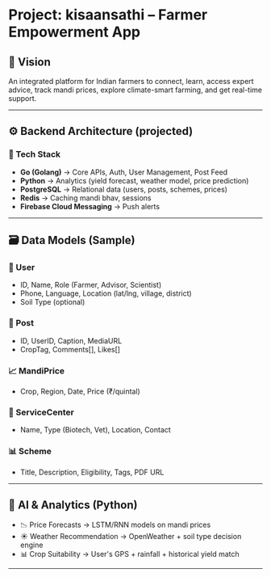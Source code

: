 
# Project: kisaansathi – Farmer Empowerment App

## 🌟 Vision

An integrated platform for Indian farmers to connect, learn, access expert advice, track mandi prices, explore climate-smart farming, and get real-time support.

---
## ⚙️ Backend Architecture (projected)

### 🔹 Tech Stack

* **Go (Golang)** → Core APIs, Auth, User Management, Post Feed
* **Python** → Analytics (yield forecast, weather model, price prediction)
* **PostgreSQL** → Relational data (users, posts, schemes, prices)
* **Redis** → Caching mandi bhav, sessions
* **Firebase Cloud Messaging** → Push alerts

---

## 🗃️ Data Models (Sample)

### 🧑 User

* ID, Name, Role (Farmer, Advisor, Scientist)
* Phone, Language, Location (lat/lng, village, district)
* Soil Type (optional)

### 📝 Post

* ID, UserID, Caption, MediaURL
* CropTag, Comments\[], Likes\[]

### 📈 MandiPrice

* Crop, Region, Date, Price (₹/quintal)

### 📍 ServiceCenter

* Name, Type (Biotech, Vet), Location, Contact

### 📊 Scheme

* Title, Description, Eligibility, Tags, PDF URL

---

## 🧠 AI & Analytics (Python)

* 📉 Price Forecasts → LSTM/RNN models on mandi prices
* ☀️ Weather Recommendation → OpenWeather + soil type decision engine
* 📊 Crop Suitability → User's GPS + rainfall + historical yield match

---